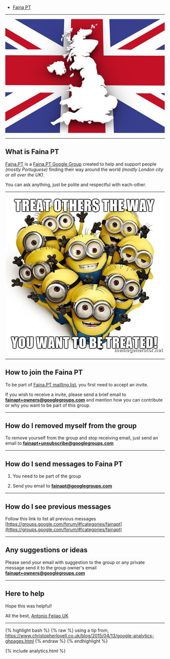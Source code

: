 - [Faina PT](https://www.faina.pt)

---

![map-1019895_640.jpg](map-1019895_640.jpg)

---

## What is Faina PT

[Faina.PT](https://www.faina.pt) is a [Faina.PT Google Group](https://groups.google.com/forum/#!categories/fainapt) created to help and support people *(mostly Portuguese)* finding their way around the world *(mostly London city or all over the UK)*.

You can ask anything, just be polite and respectful with each-other.

---

![treat-others-the-way-you-want-to-be-treated.jpg](treat-others-the-way-you-want-to-be-treated.jpg)

---

## How to join the Faina PT

To be part of [Faina.PT mailling list](https://groups.google.com/forum/#!categories/fainapt), you first need to accept an invite.

If you wish to receive a invite, please send a brief email to **[fainapt+owners@googlegroups.com](fainapt+owners@googlegroups.com)** and mention how you can contribute or why you want to be part of this group.

---

## How do I removed myself from the group

To remove yourself from the group and stop receiving email, just send an email to **[fainapt+unsubscribe@googlegroups.com](fainapt+unsubscribe@googlegroups.com)**

---

## How do I send messages to Faina PT

1) You need to be part of the group

2) Send you email to **[fainapt@googlegroups.com](fainapt@googlegroups.com)**

---

## How do I see previous messages

Follow this link to list all previous messages [https://groups.google.com/forum/#!categories/fainapt](https://groups.google.com/forum/#!categories/fainapt)

---

## Any suggestions or ideas

Please send your email with suggestion to the group or any private message send it to the group owner's email **[fainapt+owners@googlegroups.com](fainapt+owners@googlegroups.com)**


---

## Here to help

Hope this was helpful!

All the best, [Antonio Feijao UK](https://antoniocloud.com)

---


{% highlight bash %}
{% raw %}
using a tip from, https://www.christopherlovell.co.uk/blog/2015/04/13/google-analytics-ghpages.html
{% endraw %}
{% endhighlight %}


{% include analytics.html %} 


